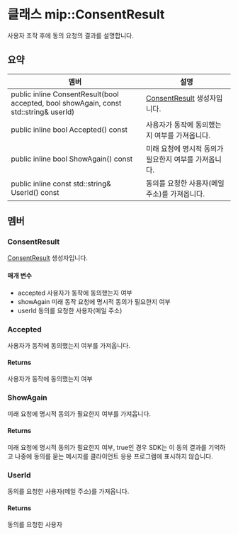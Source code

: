 # <a name="class-mipconsentresult"></a>클래스 mip::ConsentResult 
사용자 조작 후에 동의 요청의 결과를 설명합니다.
  
## <a name="summary"></a>요약
 멤버                        | 설명                                
--------------------------------|---------------------------------------------
public inline ConsentResult(bool accepted, bool showAgain, const std::string& userId)  |  [ConsentResult](#classmip_1_1_consent_result) 생성자입니다.
public inline bool Accepted() const  |  사용자가 동작에 동의했는지 여부를 가져옵니다.
public inline bool ShowAgain() const  |  미래 요청에 명시적 동의가 필요한지 여부를 가져옵니다.
public inline const std::string& UserId() const  |  동의를 요청한 사용자(메일 주소)를 가져옵니다.
  
## <a name="members"></a>멤버
  
### <a name="consentresult"></a>ConsentResult
[ConsentResult](#classmip_1_1_consent_result) 생성자입니다.
  
#### <a name="parameters"></a>매개 변수
* accepted 사용자가 동작에 동의했는지 여부 
* showAgain 미래 동작 요청에 명시적 동의가 필요한지 여부 
* userId 동의를 요청한 사용자(메일 주소)
  
### <a name="accepted"></a>Accepted
사용자가 동작에 동의했는지 여부를 가져옵니다.
  
#### <a name="returns"></a>Returns
사용자가 동작에 동의했는지 여부
  
### <a name="showagain"></a>ShowAgain
미래 요청에 명시적 동의가 필요한지 여부를 가져옵니다.
  
#### <a name="returns"></a>Returns
미래 요청에 명시적 동의가 필요한지 여부, true인 경우 SDK는 이 동의 결과를 기억하고 나중에 동의를 묻는 메시지를 클라이언트 응용 프로그램에 표시하지 않습니다.
  
### <a name="userid"></a>UserId
동의를 요청한 사용자(메일 주소)를 가져옵니다.
  
#### <a name="returns"></a>Returns
동의를 요청한 사용자